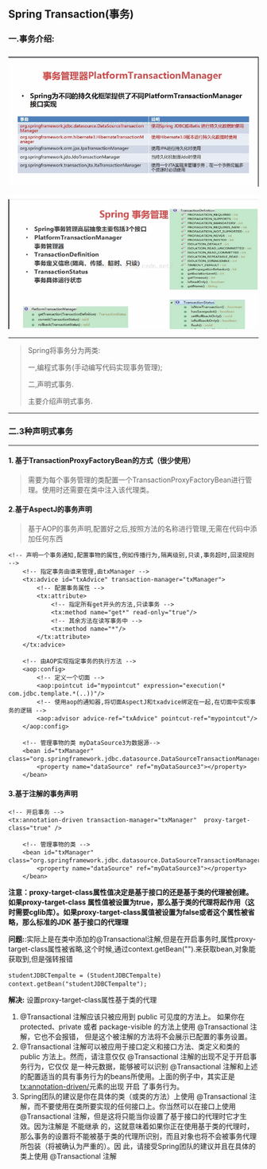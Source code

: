 ## Spring Transaction(事务)

### 一.事务介绍:



![](图片\事务管理器.png)

![](图片\事务介绍.dib)

------



> Spring将事务分为两类:
>
> 一,编程式事务(手动编写代码实现事务管理);
>
> 二,声明式事务.
>
> 主要介绍声明式事务.

------



### 二.3种声明式事务

------



#### 1. 基于TransactionProxyFactoryBean的方式（很少使用） 

> 需要为每个事务管理的类配置一个TransactionProxyFactoryBean进行管理。使用时还需要在类中注入该代理类。 

#### 2.基于AspectJ的事务声明

> 基于AOP的事务声明,配置好之后,按照方法的名称进行管理,无需在代码中添加任何东西

```
<!-- 声明一个事务通知,配置事物的属性,例如传播行为,隔离级别,只读,事务超时,回滚规则 -->
 	<!-- 指定事务由谁来管理,由txManager -->
 	<tx:advice id="txAdvice" transaction-manager="txManager">
 		<!-- 配置事务属性 -->
 		<tx:attribute>
 			<!-- 指定所有get开头的方法,只读事务 -->
 			<tx:method name="get*" read-only="true"/>
 			<!-- 其余方法在读写事务中 -->
 			<tx:method name="*"/>
 		</tx:attribute>
 	</tx:advice>
 	
 	<!-- 由AOP实现指定事务的执行方法 -->
 	<aop:config>
 		<!-- 定义一个切面 -->
 		<aop:pointcut id="mypointcut" expression="execution(* com.jdbc.template.*(..))"/>
 		<!-- 使用aop的通知器,将切面AspectJ和txadvice绑定在一起,在切面中实现事务的逻辑 -->
 		<aop:advisor advice-ref="txAdvice" pointcut-ref="mypointcut"/>
 	</aop:config>
	
	<!-- 管理事物的类 myDataSource3为数据源-->
	<bean id="txManager" class="org.springframework.jdbc.datasource.DataSourceTransactionManager">
		<property name="dataSource" ref="myDataSource3"></property>
	</bean>
```



#### 3.基于注解的事务声明

```
<!-- 开启事务 -->
<tx:annotation-driven transaction-manager="txManager"  proxy-target-class="true" />
	
	<!-- 管理事物的类 -->
	<bean id="txManager" class="org.springframework.jdbc.datasource.DataSourceTransactionManager">
		<property name="dataSource" ref="myDataSource3"></property>
	</bean>
```

**注意：proxy-target-class属性值决定是基于接口的还是基于类的代理被创建。如果proxy-target-class 属性值被设置为true，那么基于类的代理将起作用（这时需要cglib库）。如果proxy-target-class属值被设置为false或者这个属性被省略，那么标准的JDK 基于接口的代理理** 

**问题:**:实际上是在类中添加的@Transactional注解,但是在开启事务时,属性proxy-target-class属性被省略,这个时候,通过context.getBean("").来获取bean,对象能获取到,但是强转报错

`studentJDBCTempalte = (StudentJDBCTempalte) context.getBean("studentJDBCTempalte");` 

**解决:** 设置proxy-target-class属性基于类的代理

1. @Transactional 注解应该只被应用到 public 可见度的方法上。 如果你在 protected、private 或者 package-visible 的方法上使用 @Transactional 注解，它也不会报错， 但是这个被注解的方法将不会展示已配置的事务设置。 
2. @Transactional 注解可以被应用于接口定义和接口方法、类定义和类的 public 方法上。然而，请注意仅仅 @Transactional 注解的出现不足于开启事务行为，它仅仅 是一种元数据，能够被可以识别 @Transactional 注解和上述的配置适当的具有事务行为的beans所使用。上面的例子中，其实正是 <tx:annotation-driven/>元素的出现 开启 了事务行为。 
3. Spring团队的建议是你在具体的类（或类的方法）上使用 @Transactional 注解，而不要使用在类所要实现的任何接口上。你当然可以在接口上使用 @Transactional 注解，但是这将只能当你设置了基于接口的代理时它才生效。因为注解是 不能继承 的，这就意味着如果你正在使用基于类的代理时，那么事务的设置将不能被基于类的代理所识别，而且对象也将不会被事务代理所包装（将被确认为严重的）。因 此，请接受Spring团队的建议并且在具体的类上使用 @Transactional 注解 